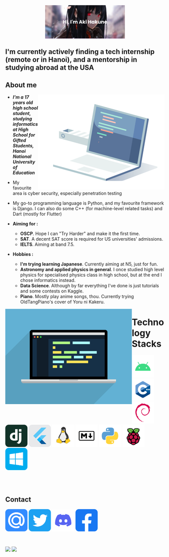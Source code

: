 <img src="static/banner.png" style="display: block; margin-left: auto; margin-right: auto; width: 50%;">

## I'm currently actively finding a tech internship (remote or in Hanoi), and a mentorship in studying abroad at the USA

## About me
<img align="right" alt="Coding" width="400" src="static/productive.gif">

- ***I'm a 17 years old high school student, studying informatics at High School for Gifted Students, Hanoi National University of Education***
- My favourite area is cyber security, especially penetration testing
- My go-to programming language is Python, and my favourite framework is Django. I can also do some C++ (for machine-level related tasks) and Dart (mostly for Flutter)

- **Aiming for :**
  + **OSCP**. Hope I can "Try Harder" and make it the first time.
  + **SAT**. A decent SAT score is required for US universities' admissions.
  + **IELTS**. Aiming at band 7.5.
  
- **Hobbies :**
  + **I'm trying learning Japanese**. Currently aiming at N5, just for fun.
  + **Astronomy and applied physics in general**. I once studied high level physics for specialised physics class in high school, but at the end I chose informatics instead.
  + **Data Science**. Although by far everything I've done is just tutorials and some contests on Kaggle.
  + **Piano**. Mostly play anime songs, thou. Currently trying OldTangPiano's cover of Yoru ni Kakeru.

<img align="left" alt="Coding" width="400" src="static/writing_code.gif">

# Technology Stacks
<p>
  <a href=""><img alt="android" width="70" src="static/android.svg"></a>
  <a href=""><img alt="cpp" width="70" src="static/cpp.svg"></a>
  <a href=""><img alt="debian" width="70" src="static/debian.svg"></a>
  <a href=""><img alt="django" width="70" src="static/django.svg"></a>
  <a href=""><img alt="flutter" width="70" src="static/flutter.svg"></a>
  <a href=""><img alt="linux" width="70" src="static/linux.svg"></a>
  <a href=""><img alt="markdown" width="70" src="static/markdown.svg"></a>
  <a href=""><img alt="python" width="70" src="static/python.svg"></a>
  <a href=""><img alt="raspberry" width="70" src="static/raspberry.svg"></a>
  <a href=""><img alt="windows" width="70" src="static/windows.svg"></a>
</p>
<br/><br/>

## Contact
<p>
  <a><img alt="mail" width="70" src="static/mail.svg"></a>
  <a href=""><img alt="twitter" width="70" src="static/twitter.svg"></a>
  <a href=""><img alt="discord" width="70" src="static/discord.svg"></a>
  <a href=""><img alt="facebook" width="70" src="static/facebook.svg"></a>
</p>
<br/>

<p>
  <img height="160em" src="https://github-readme-stats.vercel.app/api?username=git-akihakune&show_icons=true&hide_border=true&&count_private=true&include_all_commits=true&theme=tokyonight" />
  <img height="160em" src="https://github-readme-stats.vercel.app/api/top-langs/?username=git-akihakune&exclude_repo=KNN-Image-Classification&show_icons=true&hide_border=true&layout=compact&langs_count=8&theme=tokyonight" />
</p>
